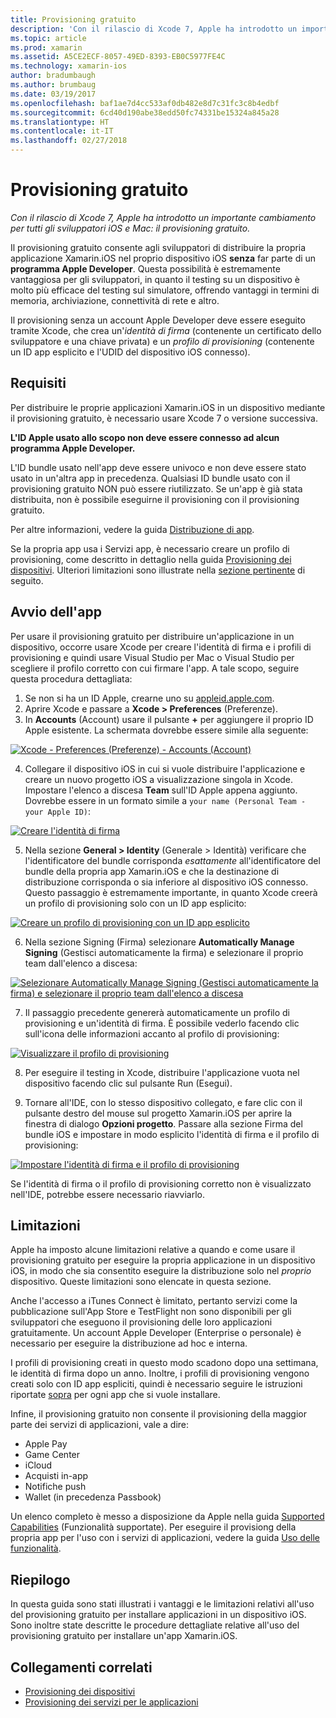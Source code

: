 ```yaml
---
title: Provisioning gratuito
description: 'Con il rilascio di Xcode 7, Apple ha introdotto un importante cambiamento per tutti gli sviluppatori iOS e Mac: il provisioning gratuito.'
ms.topic: article
ms.prod: xamarin
ms.assetid: A5CE2ECF-8057-49ED-8393-EB0C5977FE4C
ms.technology: xamarin-ios
author: bradumbaugh
ms.author: brumbaug
ms.date: 03/19/2017
ms.openlocfilehash: baf1ae7d4cc533af0db482e8d7c31fc3c8b4edbf
ms.sourcegitcommit: 6cd40d190abe38edd50fc74331be15324a845a28
ms.translationtype: HT
ms.contentlocale: it-IT
ms.lasthandoff: 02/27/2018
---
```

# <a name="free-provisioning"></a>Provisioning gratuito

_Con il rilascio di Xcode 7, Apple ha introdotto un importante cambiamento per tutti gli sviluppatori iOS e Mac: il provisioning gratuito._

Il provisioning gratuito consente agli sviluppatori di distribuire la propria applicazione Xamarin.iOS nel proprio dispositivo iOS **senza** far parte di un **programma Apple Developer**. Questa possibilità è estremamente vantaggiosa per gli sviluppatori, in quanto il testing su un dispositivo è molto più efficace del testing sul simulatore, offrendo vantaggi in termini di memoria, archiviazione, connettività di rete e altro.

Il provisioning senza un account Apple Developer deve essere eseguito tramite Xcode, che crea un'*identità di firma* (contenente un certificato dello sviluppatore e una chiave privata) e un *profilo di provisioning* (contenente un ID app esplicito e l'UDID del dispositivo iOS connesso).

## <a name="requirements"></a>Requisiti

Per distribuire le proprie applicazioni Xamarin.iOS in un dispositivo mediante il provisioning gratuito, è necessario usare Xcode 7 o versione successiva.

**L'ID Apple usato allo scopo non deve essere connesso ad alcun programma Apple Developer.**

L'ID bundle usato nell'app deve essere univoco e non deve essere stato usato in un'altra app in precedenza. Qualsiasi ID bundle usato con il provisioning gratuito NON può essere riutilizzato. Se un'app è già stata distribuita, non è possibile eseguirne il provisioning con il provisioning gratuito. 

Per altre informazioni, vedere la guida [Distribuzione di app](~/ios/deploy-test/app-distribution/index.md).

Se la propria app usa i Servizi app, è necessario creare un profilo di provisioning, come descritto in dettaglio nella guida [Provisioning dei dispositivi](~/ios/get-started/installation/device-provisioning/index.md#appservices). Ulteriori limitazioni sono illustrate nella [sezione pertinente](#limitations) di seguito.


## <a name="a-namelaunching--launching-your-app"></a><a name="launching" /> Avvio dell'app

Per usare il provisioning gratuito per distribuire un'applicazione in un dispositivo, occorre usare Xcode per creare l'identità di firma e i profili di provisioning e quindi usare Visual Studio per Mac o Visual Studio per scegliere il profilo corretto con cui firmare l'app. A tale scopo, seguire questa procedura dettagliata:

1. Se non si ha un ID Apple, crearne uno su [appleid.apple.com](https://appleid.apple.com/account).
2. Aprire Xcode e passare a **Xcode > Preferences** (Preferenze).
3. In **Accounts** (Account) usare il pulsante **+** per aggiungere il proprio ID Apple esistente. La schermata dovrebbe essere simile alla seguente:

  [ ![](free-provisioning-images/launchapp1.png "Xcode - Preferences (Preferenze) - Accounts (Account)")](free-provisioning-images/launchapp1.png)

4. Collegare il dispositivo iOS in cui si vuole distribuire l'applicazione e creare un nuovo progetto iOS a visualizzazione singola in Xcode. Impostare l'elenco a discesa **Team** sull'ID Apple appena aggiunto. Dovrebbe essere in un formato simile a `your name (Personal Team - your Apple ID)`:

  [ ![](free-provisioning-images/launchapp2.png "Creare l'identità di firma")](free-provisioning-images/launchapp2.png)

5. Nella sezione **General > Identity** (Generale > Identità) verificare che l'identificatore del bundle corrisponda _esattamente_ all'identificatore del bundle della propria app Xamarin.iOS e che la destinazione di distribuzione corrisponda o sia inferiore al dispositivo iOS connesso. Questo passaggio è estremamente importante, in quanto Xcode creerà un profilo di provisioning solo con un ID app esplicito:

  [![](free-provisioning-images/launchapp5.png "Creare un profilo di provisioning con un ID app esplicito")](free-provisioning-images/launchapp5.png)

6. Nella sezione Signing (Firma) selezionare **Automatically Manage Signing** (Gestisci automaticamente la firma) e selezionare il proprio team dall'elenco a discesa:

  [![](free-provisioning-images/launchapp6.png "Selezionare Automatically Manage Signing (Gestisci automaticamente la firma) e selezionare il proprio team dall'elenco a discesa")](free-provisioning-images/launchapp6.png)

7. Il passaggio precedente genererà automaticamente un profilo di provisioning e un'identità di firma. È possibile vederlo facendo clic sull'icona delle informazioni accanto al profilo di provisioning:

  [![](free-provisioning-images/launchapp7.png "Visualizzare il profilo di provisioning")](free-provisioning-images/launchapp7.png)

8. Per eseguire il testing in Xcode, distribuire l'applicazione vuota nel dispositivo facendo clic sul pulsante Run (Esegui).

9. Tornare all'IDE, con lo stesso dispositivo collegato, e fare clic con il pulsante destro del mouse sul progetto Xamarin.iOS per aprire la finestra di dialogo **Opzioni progetto**. Passare alla sezione Firma del bundle iOS e impostare in modo esplicito l'identità di firma e il profilo di provisioning:

  [![](free-provisioning-images/launchapp8.png "Impostare l'identità di firma e il profilo di provisioning")](free-provisioning-images/launchapp8.png)

Se l'identità di firma o il profilo di provisioning corretto non è visualizzato nell'IDE, potrebbe essere necessario riavviarlo.


## <a name="a-namelimitations-limitations"></a><a name="limitations" />Limitazioni

Apple ha imposto alcune limitazioni relative a quando e come usare il provisioning gratuito per eseguire la propria applicazione in un dispositivo iOS, in modo che sia consentito eseguire la distribuzione solo nel *proprio* dispositivo. Queste limitazioni sono elencate in questa sezione.

Anche l'accesso a iTunes Connect è limitato, pertanto servizi come la pubblicazione sull'App Store e TestFlight non sono disponibili per gli sviluppatori che eseguono il provisioning delle loro applicazioni gratuitamente. Un account Apple Developer (Enterprise o personale) è necessario per eseguire la distribuzione ad hoc e interna.

I profili di provisioning creati in questo modo scadono dopo una settimana, le identità di firma dopo un anno. Inoltre, i profili di provisioning vengono creati solo con ID app espliciti, quindi è necessario seguire le istruzioni riportate [sopra](#launching) per ogni app che si vuole installare.

Infine, il provisioning gratuito non consente il provisioning della maggior parte dei servizi di applicazioni, vale a dire:

- Apple Pay
- Game Center
- iCloud
- Acquisti in-app
- Notifiche push
- Wallet (in precedenza Passbook)

Un elenco completo è messo a disposizione da Apple nella guida [Supported Capabilities](https://developer.apple.com/library/prerelease/ios/documentation/IDEs/Conceptual/AppDistributionGuide/SupportedCapabilities/SupportedCapabilities.html#//apple_ref/doc/uid/TP40012582-CH38-SW1) (Funzionalità supportate). Per eseguire il provisiong della propria app per l'uso con i servizi di applicazioni, vedere la guida [Uso delle funzionalità](~/ios/deploy-test/provisioning/capabilities/index.md).


## <a name="summary"></a>Riepilogo

In questa guida sono stati illustrati i vantaggi e le limitazioni relativi all'uso del provisioning gratuito per installare applicazioni in un dispositivo iOS. Sono inoltre state descritte le procedure dettagliate relative all'uso del provisioning gratuito per installare un'app Xamarin.iOS.

## <a name="related-links"></a>Collegamenti correlati

- [Provisioning dei dispositivi](~/ios/get-started/installation/device-provisioning/index.md)
- [Provisioning dei servizi per le applicazioni](~/ios/get-started/installation/device-provisioning/index.md#appservices)
